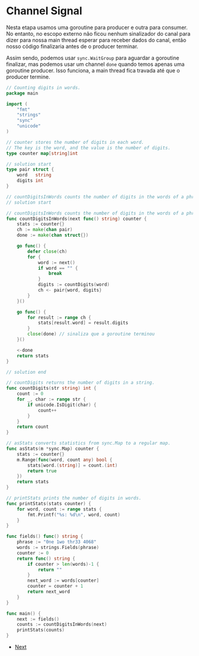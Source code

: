 # Channel Signal

Nesta etapa usamos uma goroutine para producer e outra para consumer. No entanto, no escopo externo não ficou nenhum sinalizador do canal para dizer para nossa main thread esperar para receber dados do canal, então nosso código finalizaria antes de o producer terminar.

Assim sendo, podemos usar `sync.WaitGroup` para aguardar a goroutine finalizar, mas podemos usar um channel `done` quando temos apenas uma goroutine producer. Isso funciona, a main thread fica travada até que o producer termine.

```go
// Counting digits in words.
package main

import (
	"fmt"
	"strings"
	"sync"
	"unicode"
)

// counter stores the number of digits in each word.
// The key is the word, and the value is the number of digits.
type counter map[string]int

// solution start
type pair struct {
	word   string
	digits int
}

// countDigitsInWords counts the number of digits in the words of a phrase.
// solution start

// countDigitsInWords counts the number of digits in the words of a phrase.
func countDigitsInWords(next func() string) counter {
	stats := counter{}
	ch := make(chan pair)
	done := make(chan struct{})

	go func() {
		defer close(ch)
		for {
			word := next()
			if word == "" {
				break
			}
			digits := countDigits(word)
			ch <- pair{word, digits}
		}
	}()

	go func() {
		for result := range ch {
			stats[result.word] = result.digits
		}
		close(done) // sinaliza que a goroutine terminou
	}()

	<-done
	return stats
}

// solution end

// countDigits returns the number of digits in a string.
func countDigits(str string) int {
	count := 0
	for _, char := range str {
		if unicode.IsDigit(char) {
			count++
		}
	}
	return count
}

// asStats converts statistics from sync.Map to a regular map.
func asStats(m *sync.Map) counter {
	stats := counter{}
	m.Range(func(word, count any) bool {
		stats[word.(string)] = count.(int)
		return true
	})
	return stats
}

// printStats prints the number of digits in words.
func printStats(stats counter) {
	for word, count := range stats {
		fmt.Printf("%s: %d\n", word, count)
	}
}

func fields() func() string {
	phrase := "0ne 1wo thr33 4068"
	words := strings.Fields(phrase)
	counter := 0
	return func() string {
		if counter > len(words)-1 {
			return ""
		}
		next_word := words[counter]
		counter = counter + 1
		return next_word
	}
}

func main() {
	next := fields()
	counts := countDigitsInWords(next)
	printStats(counts)
}
```

- [Next](part9.md)
